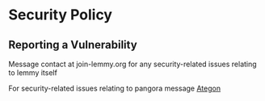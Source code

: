 # Security Policy

## Reporting a Vulnerability

Message contact at join-lemmy.org for any security-related issues relating to lemmy itself

For security-related issues relating to pangora message [Ategon](https://matrix.to/#/@snowe:matrix.org)
